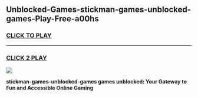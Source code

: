 
## Unblocked-Games-stickman-games-unblocked-games-Play-Free-a00hs
<h3>
<a href="https://premium76.site?title=stickman-games-unblocked-games&ref=23A">CLICK TO PLAY</a></h3>
<hr>

<h3>
<a href="https://premium76.site?title=stickman-games-unblocked-games&ref=23A">CLICK 2 PLAY</a>
  
</h3>

<a href="https://premium76.site?title=stickman-games-unblocked-games&ref=23A"><img src="https://clearcache.store/games.png"></a>


**stickman-games-unblocked-games games unblocked: Your Gateway to Fun and Accessible Online Gaming**

